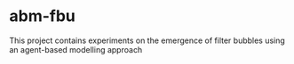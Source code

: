 # abm-fbu

This project contains experiments on the emergence of filter bubbles using an agent-based modelling approach